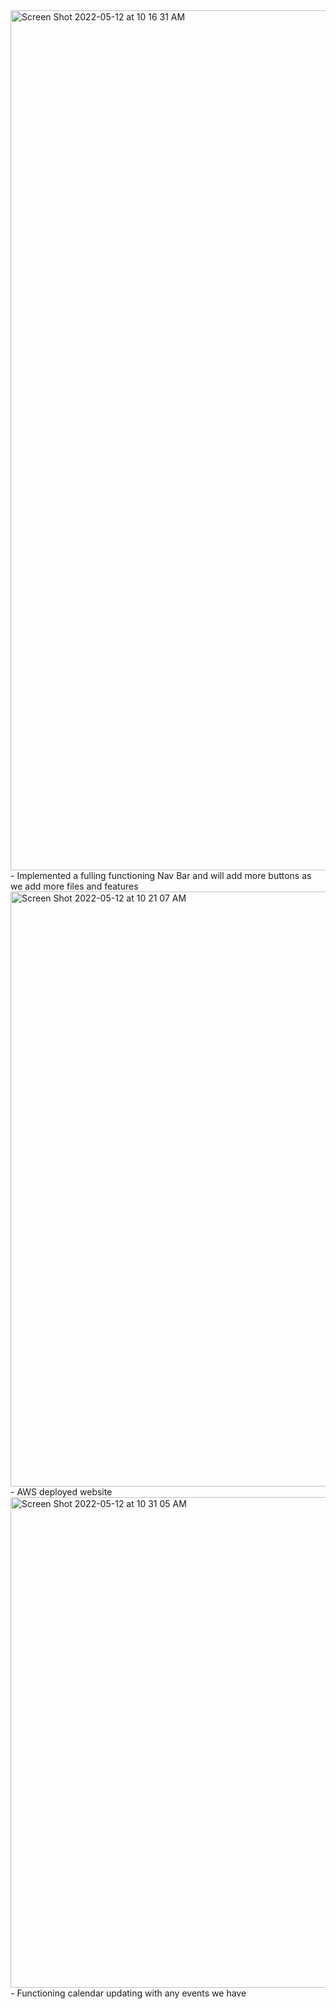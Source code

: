 <img width="1376" alt="Screen Shot 2022-05-12 at 10 16 31 AM" src="https://user-images.githubusercontent.com/25650329/168131904-c1762208-cd75-47ae-a95c-4d8b302c07ab.png">
- Implemented a fulling functioning Nav Bar and will add more buttons as we add more files and features <br/>

<img width="952" alt="Screen Shot 2022-05-12 at 10 21 07 AM" src="https://user-images.githubusercontent.com/25650329/168132726-df078b39-c6ae-46bc-815a-1154c1b77d77.png">
- AWS deployed website

<img width="785" alt="Screen Shot 2022-05-12 at 10 31 05 AM" src="https://user-images.githubusercontent.com/25650329/168134457-6ae36b1c-0682-4fd9-970e-d97731d0a8f5.png">
- Functioning calendar updating with any events we have
